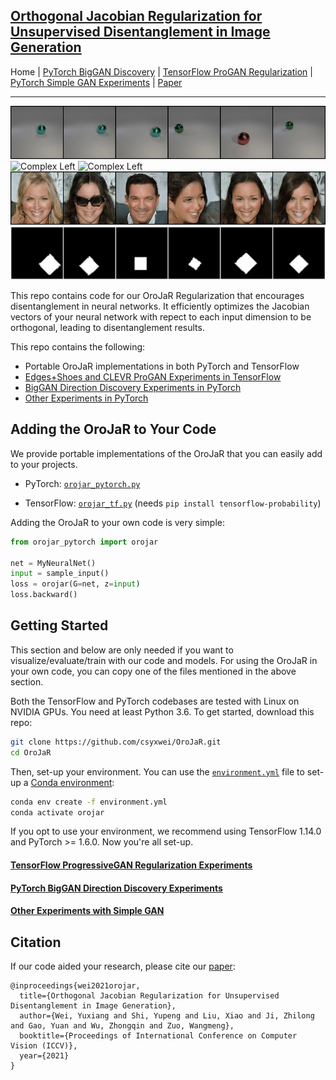 ## [Orthogonal Jacobian Regularization for Unsupervised Disentanglement in Image Generation](https://arxiv.org/abs/2108.07668)
Home | [PyTorch BigGAN Discovery](biggan_discovery) | [TensorFlow ProGAN Regularization](progan_experiments) | [PyTorch Simple GAN Experiments](simplegan_experiments) | [Paper](https://arxiv.org/abs/2108.07668)

---

![Simple](teaser_images/simple.gif)
![Complex Left](teaser_images/biggan1.gif)
![Complex Left](teaser_images/biggan4.gif)
![Complex Left](teaser_images/celeba1.gif)
![Complex Left](teaser_images/dsprites.gif)

This repo contains code for our OroJaR Regularization that encourages disentanglement in neural networks. It efficiently optimizes the Jacobian vectors of your neural network with repect to each input dimension to be orthogonal, leading to disentanglement results. 

This repo contains the following:

* Portable OroJaR implementations in both PyTorch and TensorFlow
* [Edges+Shoes and CLEVR ProGAN Experiments in TensorFlow](progan_experiments)
* [BigGAN Direction Discovery Experiments in PyTorch](biggan_discovery) 
* [Other Experiments in PyTorch](simplegan_experiments) 

## Adding the OroJaR to Your Code

We provide portable implementations of the OroJaR that you can easily add to your projects.

* PyTorch: [`orojar_pytorch.py`](orojar_pytorch.py)

* TensorFlow: [`orojar_tf.py`](orojar_tf.py) (needs `pip install tensorflow-probability`)

Adding the OroJaR to your own code is very simple:

```python
from orojar_pytorch import orojar

net = MyNeuralNet()
input = sample_input()
loss = orojar(G=net, z=input)
loss.backward()
```

## Getting Started

This section and below are only needed if you want to visualize/evaluate/train with our code and models. For using the OroJaR in your own code, you can copy one of the files mentioned in the above section.

Both the TensorFlow and PyTorch codebases are tested with Linux on NVIDIA GPUs. You need at least Python 3.6. To get started, download this repo:

```bash
git clone https://github.com/csyxwei/OroJaR.git
cd OroJaR
```

Then, set-up your environment. You can use the [`environment.yml`](environment.yml) file to set-up a [Conda environment](https://docs.conda.io/projects/conda/en/latest/user-guide/install/linux.html):

```bash
conda env create -f environment.yml
conda activate orojar
```

If you opt to use your environment, we recommend using TensorFlow 1.14.0 and PyTorch >= 1.6.0. Now you're all set-up.

#### [TensorFlow ProgressiveGAN Regularization Experiments](progan_experiments)

#### [PyTorch BigGAN Direction Discovery Experiments](biggan_discovery)

#### [Other Experiments with Simple GAN](simplegan_experiments)

## Citation

If our code aided your research, please cite our [paper](https://arxiv.org/abs/2108.07668):
```
@inproceedings{wei2021orojar,
  title={Orthogonal Jacobian Regularization for Unsupervised Disentanglement in Image Generation},
  author={Wei, Yuxiang and Shi, Yupeng and Liu, Xiao and Ji, Zhilong and Gao, Yuan and Wu, Zhongqin and Zuo, Wangmeng},
  booktitle={Proceedings of International Conference on Computer Vision (ICCV)},
  year={2021}
}
```